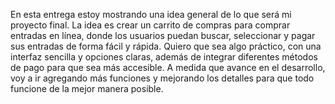 En esta entrega estoy mostrando una idea general de lo que será mi proyecto final. La idea es crear un carrito de compras para comprar entradas en línea, donde los usuarios puedan buscar, seleccionar y pagar sus entradas de forma fácil y rápida. Quiero que sea algo práctico, con una interfaz sencilla y opciones claras, además de integrar diferentes métodos de pago para que sea más accesible. A medida que avance en el desarrollo, voy a ir agregando más funciones y mejorando los detalles para que todo funcione de la mejor manera posible.